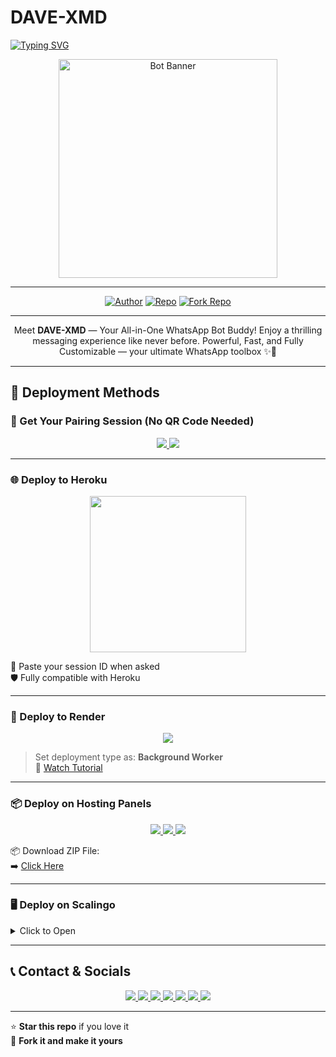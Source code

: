 # DAVE-XMD

<a href="https://git.io/typing-svg">
  <img src="https://readme-typing-svg.demolab.com?font=Black+Ops+One&size=50&pause=1000&color=1BAFBAFF&center=true&width=910&height=100&lines=THANKS+FOR+CHOOSING+DAVE-XMD;MULTI-DEVICE+WHATSAPP+BOT;CREATED+BY+GIFTED+DAVE;UPDATED+2025" alt="Typing SVG" />
</a>

<p align="center">
  <img src="https://files.catbox.moe/s43ngb.jpg" width="350" alt="Bot Banner"/>
</p>

---

<p align="center">
  <a href="https://github.com/gifteddaves"><img title="Author" src="https://img.shields.io/badge/Author-Gifted%20Dave-blue?style=for-the-badge&logo=github"></a>
  <a href="https://github.com/gifteddaves/DAVE-XMD"><img title="Repo" src="https://img.shields.io/badge/View%20Source-DAVE--XMD-success?style=for-the-badge&logo=github"></a>
  <a href="https://github.com/gifteddaves/DAVE-XMD/fork"><img title="Fork Repo" src="https://img.shields.io/badge/Fork%20Repo-Click%20Here-yellow?style=for-the-badge&logo=github"></a>
</p>

---

<p align="center">
  Meet <b>DAVE-XMD</b> — Your All-in-One WhatsApp Bot Buddy!  
  Enjoy a thrilling messaging experience like never before.  
  Powerful, Fast, and Fully Customizable — your ultimate WhatsApp toolbox ✨🤖
</p>

---

## 🚀 Deployment Methods

### 🔑 Get Your Pairing Session (No QR Code Needed)

<p align="center">
  <a href="https://xmd-pair-2.onrender.com">
    <img src="https://img.shields.io/badge/Pairing Site 1-green?style=for-the-badge&logo=whatsapp" />
  </a>
  <a href="https://xmd-pair-code.onrender.com">
    <img src="https://img.shields.io/badge/Pairing Site 2-blue?style=for-the-badge&logo=whatsapp" />
  </a>
</p>

---

### 🌐 Deploy to Heroku

<p align="center">
  <a href="https://dashboard.heroku.com/new?template=https://github.com/gifteddaves/DAVE-XMD">
    <img src="https://img.shields.io/badge/DEPLOY TO HEROKU-purple?style=for-the-badge&logo=heroku" width="250"/>
  </a>
</p>

📝 Paste your session ID when asked  
🛡️ Fully compatible with Heroku

---

### 🔴 Deploy to Render

<p align="center">
  <a href="https://dashboard.render.com">
    <img src="https://img.shields.io/badge/RENDER DEPLOY-red?style=for-the-badge&logo=render" />
  </a>
</p>

> Set deployment type as: **Background Worker**  
🎥 [Watch Tutorial](https://youtu.be/bj59ynAaa3Y?si=cJpQPr1XaP7q-tDF)

---

### 📦 Deploy on Hosting Panels

<p align="center">
  <a href="https://bot-hosting.net/?aff=1259151615210819614">
    <img src="https://img.shields.io/badge/Bot Hosting-25D366?style=for-the-badge&logo=whatsapp" />
  </a>
  <a href="https://daki.cc/?aff=1259151615210819614">
    <img src="https://img.shields.io/badge/Daki Panel-ffcc00?style=for-the-badge&logo=zap" />
  </a>
  <a href="https://solarhosting.cc/?aff=1259151615210819614">
    <img src="https://img.shields.io/badge/Solar Hosting-f4d03f?style=for-the-badge&logo=sun" />
  </a>
</p>

📦 Download ZIP File:  
➡️ [Click Here](https://www.mediafire.com/file/8mz179kpfz2x5az/DAVE_XMD.zip/file)

---

### 🖥️ Deploy on Scalingo

<details>
<summary>Click to Open</summary>

- 🌐 [Scalingo Signup](https://scalingo.com/)
- 🎥 [Watch Tutorial](https://youtu.be/XAEvjrFIoiw?si=zdVjdtav3ZtsjTRz)

</details>

---

## 📞 Contact & Socials

<p align="center">
  <a href="https://wa.me/254104260236">
    <img src="https://img.shields.io/badge/Contact%20Me-WhatsApp-25D366?style=for-the-badge&logo=whatsapp&logoColor=white" />
  </a>
  <a href="https://chat.whatsapp.com/CaPeB0sVRTrL3aG6asYeAC">
    <img src="https://img.shields.io/badge/Join Group-green?style=for-the-badge&logo=whatsapp&logoColor=white" />
  </a>
  <a href="https://whatsapp.com/channel/0029VbApvFQ2Jl84lhONkc3k">
    <img src="https://img.shields.io/badge/Channel-25D366?style=for-the-badge&logo=whatsapp&logoColor=white" />
  </a>
  <a href="https://www.youtube.com/@davlodavlo19">
    <img src="https://img.shields.io/badge/YouTube-davlodavlo19-red?style=for-the-badge&logo=youtube" />
  </a>
  <a href="https://github.com/gifteddaves">
    <img src="https://img.shields.io/badge/GitHub-gifteddaves-black?style=for-the-badge&logo=github" />
  </a>
  <a href="https://www.instagram.com/_gifted_dave/profilecard/?igsh=MWFjZHdmcm4zMGkzNw==">
    <img src="https://img.shields.io/badge/Instagram-_gifted_dave-E4405F?style=for-the-badge&logo=instagram&logoColor=white" />
  </a>
  <a href="https://t.me/Digladoo">
    <img src="https://img.shields.io/badge/Telegram-Digladoo-0088cc?style=for-the-badge&logo=telegram&logoColor=white" />
  </a>
</p>

---

⭐ **Star this repo** if you love it  
🍴 **Fork it and make it yours**
